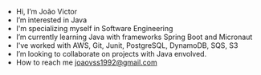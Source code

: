 -  Hi, I’m João Victor
-  I’m interested in Java
-  I'm specializing myself in Software Engineering
-  I’m currently learning Java with frameworks Spring Boot and Micronaut
-  I've worked with AWS, Git, Junit, PostgreSQL, DynamoDB, SQS, S3
-  I’m looking to collaborate on projects with Java envolved.
-  How to reach me joaovss1992@gmail.com

<!---
jvictorss/jvictorss is a ✨ special ✨ repository because its `README.md` (this file) appears on your GitHub profile.
You can click the Preview link to take a look at your changes.
--->
